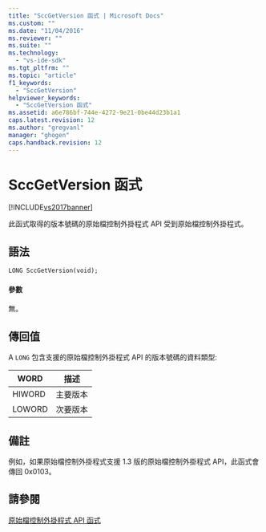 ```yaml
---
title: "SccGetVersion 函式 | Microsoft Docs"
ms.custom: ""
ms.date: "11/04/2016"
ms.reviewer: ""
ms.suite: ""
ms.technology: 
  - "vs-ide-sdk"
ms.tgt_pltfrm: ""
ms.topic: "article"
f1_keywords: 
  - "SccGetVersion"
helpviewer_keywords: 
  - "SccGetVersion 函式"
ms.assetid: a6e786bf-744e-4272-9e21-0be44d23b1a1
caps.latest.revision: 12
ms.author: "gregvanl"
manager: "ghogen"
caps.handback.revision: 12
---
```

# SccGetVersion 函式
[!INCLUDE[vs2017banner](../code-quality/includes/vs2017banner.md)]

此函式取得的版本號碼的原始檔控制外掛程式 API 受到原始檔控制外掛程式。  
  
## 語法  
  
```cpp#  
LONG SccGetVersion(void);  
```  
  
#### 參數  
 無。  
  
## 傳回值  
 A `LONG` 包含支援的原始檔控制外掛程式 API 的版本號碼的資料類型:  
  
|WORD|描述|  
|----------|--------|  
|HIWORD|主要版本|  
|LOWORD|次要版本|  
  
## 備註  
 例如，如果原始檔控制外掛程式支援 1.3 版的原始檔控制外掛程式 API，此函式會傳回 0x0103。  
  
## 請參閱  
 [原始檔控制外掛程式 API 函式](../extensibility/source-control-plug-in-api-functions.md)